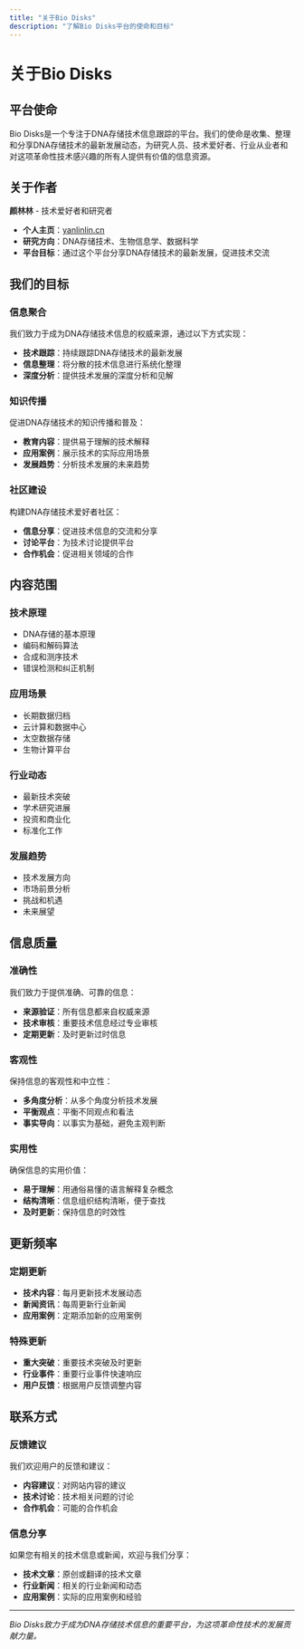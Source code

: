 ```yaml
---
title: "关于Bio Disks"
description: "了解Bio Disks平台的使命和目标"
---
```


# 关于Bio Disks

## 平台使命

Bio Disks是一个专注于DNA存储技术信息跟踪的平台。我们的使命是收集、整理和分享DNA存储技术的最新发展动态，为研究人员、技术爱好者、行业从业者和对这项革命性技术感兴趣的所有人提供有价值的信息资源。

## 关于作者

**颜林林** - 技术爱好者和研究者

- **个人主页**：[yanlinlin.cn](https://yanlinlin.cn/)
- **研究方向**：DNA存储技术、生物信息学、数据科学
- **平台目标**：通过这个平台分享DNA存储技术的最新发展，促进技术交流

## 我们的目标

### 信息聚合

我们致力于成为DNA存储技术信息的权威来源，通过以下方式实现：

- **技术跟踪**：持续跟踪DNA存储技术的最新发展
- **信息整理**：将分散的技术信息进行系统化整理
- **深度分析**：提供技术发展的深度分析和见解

### 知识传播

促进DNA存储技术的知识传播和普及：

- **教育内容**：提供易于理解的技术解释
- **应用案例**：展示技术的实际应用场景
- **发展趋势**：分析技术发展的未来趋势

### 社区建设

构建DNA存储技术爱好者社区：

- **信息分享**：促进技术信息的交流和分享
- **讨论平台**：为技术讨论提供平台
- **合作机会**：促进相关领域的合作

## 内容范围

### 技术原理

- DNA存储的基本原理
- 编码和解码算法
- 合成和测序技术
- 错误检测和纠正机制

### 应用场景

- 长期数据归档
- 云计算和数据中心
- 太空数据存储
- 生物计算平台

### 行业动态

- 最新技术突破
- 学术研究进展
- 投资和商业化
- 标准化工作

### 发展趋势

- 技术发展方向
- 市场前景分析
- 挑战和机遇
- 未来展望

## 信息质量

### 准确性

我们致力于提供准确、可靠的信息：

- **来源验证**：所有信息都来自权威来源
- **技术审核**：重要技术信息经过专业审核
- **定期更新**：及时更新过时信息

### 客观性

保持信息的客观性和中立性：

- **多角度分析**：从多个角度分析技术发展
- **平衡观点**：平衡不同观点和看法
- **事实导向**：以事实为基础，避免主观判断

### 实用性

确保信息的实用价值：

- **易于理解**：用通俗易懂的语言解释复杂概念
- **结构清晰**：信息组织结构清晰，便于查找
- **及时更新**：保持信息的时效性

## 更新频率

### 定期更新

- **技术内容**：每月更新技术发展动态
- **新闻资讯**：每周更新行业新闻
- **应用案例**：定期添加新的应用案例

### 特殊更新

- **重大突破**：重要技术突破及时更新
- **行业事件**：重要行业事件快速响应
- **用户反馈**：根据用户反馈调整内容

## 联系方式

### 反馈建议

我们欢迎用户的反馈和建议：

- **内容建议**：对网站内容的建议
- **技术讨论**：技术相关问题的讨论
- **合作机会**：可能的合作机会

### 信息分享

如果您有相关的技术信息或新闻，欢迎与我们分享：

- **技术文章**：原创或翻译的技术文章
- **行业新闻**：相关的行业新闻和动态
- **应用案例**：实际的应用案例和经验

---

*Bio Disks致力于成为DNA存储技术信息的重要平台，为这项革命性技术的发展贡献力量。* 